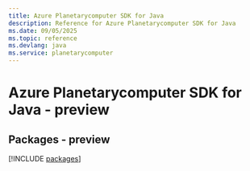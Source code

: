 ```yaml
---
title: Azure Planetarycomputer SDK for Java
description: Reference for Azure Planetarycomputer SDK for Java
ms.date: 09/05/2025
ms.topic: reference
ms.devlang: java
ms.service: planetarycomputer
---
```

# Azure Planetarycomputer SDK for Java - preview
## Packages - preview
[!INCLUDE [packages](planetarycomputer-index.md)]